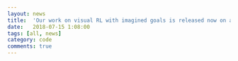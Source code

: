 ```yaml
---
layout: news
title:  'Our work on visual RL with imagined goals is released now on arXiv and was presented at ICML workshops on goal specification and lifelong learning!'
date:   2018-07-15 1:08:00
tags: [all, news]
category: code
comments: true
---
```

